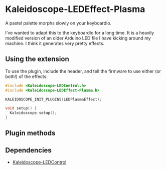 # Kaleidoscope-LEDEffect-Plasma

A pastel palette morphs slowly on your keyboardio.

I've wanted to adapt this to the keyboardio for a long time. It is a heavily modified version of an older
Arduino LED file I have kicking around my machine. I think it generates very pretty effects.


## Using the extension

To use the plugin, include the header, and tell the firmware to use either (or
both!) of the effects:

```c++
#include <Kaleidoscope-LEDControl.h>
#include <Kaleidoscope-LEDEffect-Plasma.h>

KALEIDOSCOPE_INIT_PLUGINS(LEDPlasmaEffect);

void setup() {
  Kaleidoscope.setup();
}
```

## Plugin methods

## Dependencies

* [Kaleidoscope-LEDControl](https://github.com/keyboardio/Kaleidoscope-LEDControl)
